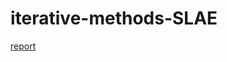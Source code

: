 # iterative-methods-SLAE
[report](https://github.com/zavik001/iterative-methods-SLAE/blob/main/docs/ChM_2.pdf)
